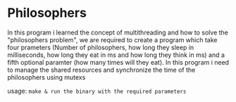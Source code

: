 # Philosophers

In this program i learned the concept of multithreading and how to solve the "philosophers problem", we are required to create a program which take four prameters (Number of philosophers, how long they sleep in milliseconds, how long they eat in ms and how long they think in ms) and a fifth optional paramter (how many times will they eat). In this program i need to manage the shared resources and synchronize the time of the philosophers using mutexs

usage: `make & run the binary with the required parameters`
